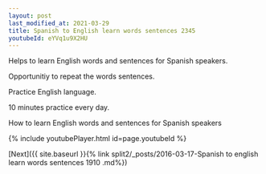 ```yaml
---
layout: post
last_modified_at: 2021-03-29
title: Spanish to English learn words sentences 2345 
youtubeId: eYVq1u9X2HU
---
```

 
 
Helps to learn English words and sentences for Spanish speakers.

Opportunitiy to repeat the words sentences. 

Practice English language. 
 
10 minutes practice every day. 
 
How to learn English words and sentences for Spanish speakers 
 
{% include youtubePlayer.html id=page.youtubeId %}
 
 
[Next]({{ site.baseurl }}{% link  split2/_posts/2016-03-17-Spanish to english learn words sentences 1910 .md%})
 
